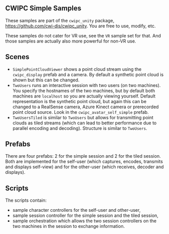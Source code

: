 ## CWIPC Simple Samples

These samples are part of the `cwipc_unity` package, <https://github.com/cwi-dis/cwipc_unity>. You are free to use, modify, etc.

These samples do not cater for VR use, see the `VR` sample set for that. And those samples are actually also more powerful for non-VR use.

## Scenes

- `SimplePointCloudViewer` shows a point cloud stream using the `cwipc_display` prefab and a camera. By default a synthetic point cloud is shown but this can be changed.
- `TwoUsers` runs an interactive session with two users (on two machines). You specify the hostnames of the two machines, but by default both machines are `localhost` so you are actually viewing yourself. Default representation is the synthetic point cloud, but again this can be changed to a RealSense camera, Azure Kinect camera or prerecorded point cloud source. Look in the `cwipc_avatar_self_simple` prefab.
- `TwoUsersTiled` is similar to `TwoUsers` but allows for transmitting point clouds as tiled streams (which can lead to better performance due to parallel encoding and decoding). Structure is similar to `TwoUsers`.

## Prefabs

There are four prefabs: 2 for the simple session and 2 for the tiled session. Both are implemented for the self-user (which captures, encodes, transmits and displays self-view) and for the other-user (which receives, decoder and displays).

## Scripts

The scripts contain:

- sample character controllers for the self-user and other-user,
- sample session controller for the simple session and the tiled session,
- sample orchestration which allows the two session controllers on the two machines in the session to exchange information.